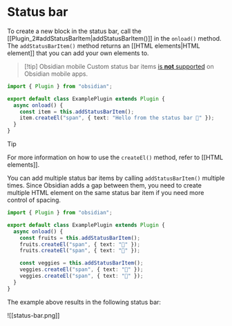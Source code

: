 # Status bar

To create a new block in the status bar, call the [[Plugin_2#addStatusBarItem|addStatusBarItem()]] in the `onload()` method. The `addStatusBarItem()` method returns an [[HTML elements|HTML element]] that you can add your own elements to.

> [!tip] Obsidian mobile
> Custom status bar items [is **not** supported](https://discord.com/channels/686053708261228577/707816848615407697/832321402106544179) on Obsidian mobile apps.

```ts title="main.ts"
import { Plugin } from "obsidian";

export default class ExamplePlugin extends Plugin {
  async onload() {
    const item = this.addStatusBarItem();
    item.createEl("span", { text: "Hello from the status bar 👋" });
  }
}
```

> [!tip]
> For more information on how to use the `createEl()` method, refer to [[HTML elements]].

You can add multiple status bar items by calling `addStatusBarItem()` multiple times. Since Obsidian adds a gap between them, you need to create multiple HTML element on the same status bar item if you need more control of spacing.

```ts title="main.ts"
import { Plugin } from "obsidian";

export default class ExamplePlugin extends Plugin {
  async onload() {
    const fruits = this.addStatusBarItem();
    fruits.createEl("span", { text: "🍎" });
    fruits.createEl("span", { text: "🍌" });

    const veggies = this.addStatusBarItem();
    veggies.createEl("span", { text: "🥦" });
    veggies.createEl("span", { text: "🥬" });
  }
}
```

The example above results in the following status bar:

![[status-bar.png]]
